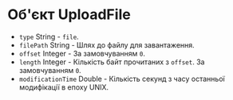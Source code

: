 # Об'єкт UploadFile

* `type` String - `file`.
* `filePath` String - Шлях до файлу для завантаження.
* `offset` Integer - За замовчуванням `0`.
* `length` Integer - Кількість байт прочитаних з `offset`. За замовчуванням `0`.
* `modificationTime` Double - Кількість секунд з часу останньої модифікації в епоху UNIX.